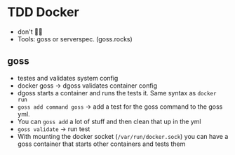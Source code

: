 # TDD Docker
* don't 🚢💩
* Tools: goss or serverspec. (goss.rocks)

## goss
* testes and validates system config 
* docker goss -> dgoss validates container config
* dgoss starts a container and runs the tests it. Same syntax as `docker run`
* `goss add command goss` -> add a test for the goss command to the goss yml. 
* You can `goss add` a lot of stuff and then clean that up in the yml
* `goss validate` -> run test
* With mounting the docker socket (`/var/run/docker.sock`) you can have a goss container that starts other containers and tests them
